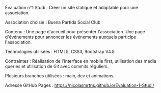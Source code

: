 Évaluation n°1 Studi : Créer un site statique et adaptable pour une association.

Association choisie : Buena Partida Social Club

Contenu : Une page d'accueil pour présenter l'association. Une page d'événements pour annoncer les événements auxquels participe l'association.

Technologies utilisées : HTML5, CSS3, Bootstrap V4.5

Contraintes : Réalisation de l'interface en mobile first, utilisation des media queries et utilisation de Git avec commits réguliers.

Plusieurs branches utilisées : main, dev et animations.

Adresse GitHub Pages : https://nicolasmrtns.github.io/Evaluation-1-Studi/
